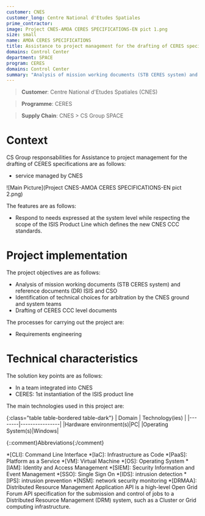 ```yaml
---
customer: CNES
customer_long: Centre National d'Etudes Spatiales
prime_contractor: 
image: Project CNES-AMOA CERES SPECIFICATIONS-EN pict 1.png
size: small
name: AMOA CERES SPECIFICATIONS
title: Assistance to project management for the drafting of CERES specifications
domains: Control Center
department: SPACE
program: CERES
domains: Control Center
summary: "Analysis of mission working documents (STB CERES system) and reference documents (DR) ISIS and CSO. Identification of technical choices for arbitration by the CNES ground and system teams. Drafting of CERES CCC level documents"
---
```


> __Customer__\: Centre National d'Etudes Spatiales (CNES)

> __Programme__\: CERES

> __Supply Chain__\: CNES >  CS Group SPACE


# Context


CS Group responsabilities for Assistance to project management for the drafting of CERES specifications are as follows:
* service managed by CNES

![Main Picture](Project CNES-AMOA CERES SPECIFICATIONS-EN pict 2.png)

The features are as follows:
* Respond to needs expressed at the system level while respecting the scope of the ISIS Product Line which defines the new CNES CCC standards.

# Project implementation

The project objectives are as follows:
* Analysis of mission working documents (STB CERES system) and reference documents (DR) ISIS and CSO
* Identification of technical choices for arbitration by the CNES ground and system teams
* Drafting of CERES CCC level documents

The processes for carrying out the project are:
* Requirements engineering

# Technical characteristics

The solution key points are as follows:
* In a team integrated into CNES
* CERES: 1st instantiation of the ISIS product line



The main technologies used in this project are:

{:class="table table-bordered table-dark"}
| Domain | Technology(ies) |
|--------|----------------|
|Hardware environment(s)|PC|
|Operating System(s)|Windows|



{::comment}Abbreviations{:/comment}

*[CLI]: Command Line Interface
*[IaC]: Infrastructure as Code
*[PaaS]: Platform as a Service
*[VM]: Virtual Machine
*[OS]: Operating System
*[IAM]: Identity and Access Management
*[SIEM]: Security Information and Event Management
*[SSO]: Single Sign On
*[IDS]: intrusion detection
*[IPS]: intrusion prevention
*[NSM]: network security monitoring
*[DRMAA]: Distributed Resource Management Application API is a high-level Open Grid Forum API specification for the submission and control of jobs to a Distributed Resource Management (DRM) system, such as a Cluster or Grid computing infrastructure.
